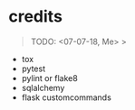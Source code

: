 # credits


>  TODO:  <07-07-18, Me> > 
-   tox  
-   pytest
-   pylint or flake8
-   sqlalchemy
-   flask customcommands
